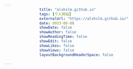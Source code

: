 ---
                title: "alxhslm.github.io"
                tags: [个人网站]
                externalUrl: "https://alxhslm.github.io/"
                date: 9933-08-08
                showDate: false
                showAuthor: false
                showReadingTime: false
                showEdit: false
                showLikes: false
                showViews: false
                layoutBackgroundHeaderSpace: false
                ---

